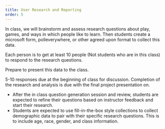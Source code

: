 ```yaml
---
title: User Research and Reporting
order: 5
---
```


In class, we will brainstorm and assess research questions about play, games, and ways in which people like to learn.
Then students create a microsoft form, polleverywhere, or other agreed upon format to collect this data.

Each person is to get at least 10 people (Not students who are in this class) to respond to the research questions.

Prepare to present this data to the class.

5-10 responses due at the beginning of class for discussion.
Completion of the research and analysis is due with the final project presentation on.

- After the in class question generation session and review, students are expected to refine their questions based on instructor feedback and start their research.
- Students are expected to use fill-in-the-box style collections to collect demographic data to pair with their specific research questions. This is to include age, race, gender, and
class information.
